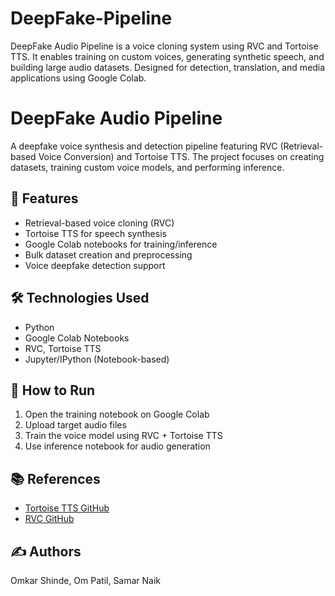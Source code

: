 # DeepFake-Pipeline
DeepFake Audio Pipeline is a voice cloning system using RVC and Tortoise TTS. It enables training on custom voices, generating synthetic speech, and building large audio datasets. Designed for detection, translation, and media applications using Google Colab.
# DeepFake Audio Pipeline

A deepfake voice synthesis and detection pipeline featuring RVC (Retrieval-based Voice Conversion) and Tortoise TTS. The project focuses on creating datasets, training custom voice models, and performing inference.

## 🔧 Features
- Retrieval-based voice cloning (RVC)
- Tortoise TTS for speech synthesis
- Google Colab notebooks for training/inference
- Bulk dataset creation and preprocessing
- Voice deepfake detection support

## 🛠️ Technologies Used
- Python
- Google Colab Notebooks
- RVC, Tortoise TTS
- Jupyter/IPython (Notebook-based)

## 🚀 How to Run
1. Open the training notebook on Google Colab
2. Upload target audio files
3. Train the voice model using RVC + Tortoise TTS
4. Use inference notebook for audio generation

## 📚 References
- [Tortoise TTS GitHub](https://github.com/neonbjb/tortoise-tts)
- [RVC GitHub](https://github.com/RVC-Project/Retrieval-based-Voice-Conversion-WebUI)

## ✍️ Authors
Omkar Shinde, Om Patil, Samar Naik

